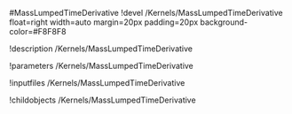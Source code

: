 <!-- MOOSE Object Documentation Stub: Remove this when content is added. -->
#MassLumpedTimeDerivative
!devel /Kernels/MassLumpedTimeDerivative float=right width=auto margin=20px padding=20px background-color=#F8F8F8

!description /Kernels/MassLumpedTimeDerivative

!parameters /Kernels/MassLumpedTimeDerivative

!inputfiles /Kernels/MassLumpedTimeDerivative

!childobjects /Kernels/MassLumpedTimeDerivative
